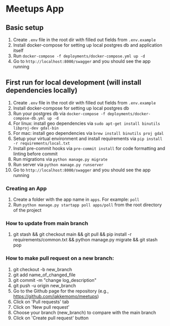 # Meetups App

## Basic setup
1. Create `.env` file in the root dir with filled out fields from `.env.example`
2. Install docker-compose for setting up local postgres db and application itself
3. Run `docker-compose -f deployments/docker-compose.yml up -d`
4. Go to `http://localhost:8000/swagger` and you should see the app running

## First run for local development (will install dependencies locally)
1. Create `.env` file in the root dir with filled out fields from `.env.example`
2. Install docker-compose for setting up local postgres db
3. Run your postgres db via `docker-compose -f deployments/docker-compose-db.yml up -d`
4. For linux: install geo dependencies via `sudo apt-get install binutils libproj-dev gdal-bin`
5. For mac: install geo dependencies via `brew install binutils proj gdal`
6. Setup your virtual environment and install requirements via `pip install -r requirements/local.txt`
7. Install pre-commit hooks via `pre-commit install` for code formatting and linting before commit
8. Run migrations via `python manage.py migrate`
9. Run server via `python manage.py runserver`
10. Go to `http://localhost:8000/swagger` and you should see the app running


### Creating an App
1. Create a folder with the app name in `apps`. For example: `poll`
2. Run `python manage.py startapp poll apps/poll` from the root directory of the project

### How to update from main branch
1. git stash && git checkout main && git pull && pip install -r requirements/common.txt && python manage.py migrate && git stash pop

### How to make pull request on a new branch:
1. git checkout -b new_branch
2. git add name_of_changed_file
3. git commit -m "change log_description"
4. git push -u origin new_branch
5. Go to the Github page for the repository (e.g., https://github.com/jakkemomo/meetups)
6. Click on 'Pull requests' tab
7. Click on 'New pull request'
8. Choose your branch (new_branch) to compare with the main branch
9. Click on 'Create pull request' button
